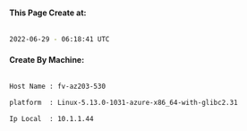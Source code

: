 
   
#### This Page Create at:

```bash

2022-06-29 - 06:18:41 UTC

```

#### Create By Machine:

```bash

Host Name : fv-az203-530

platform  : Linux-5.13.0-1031-azure-x86_64-with-glibc2.31

Ip Local  : 10.1.1.44

```

